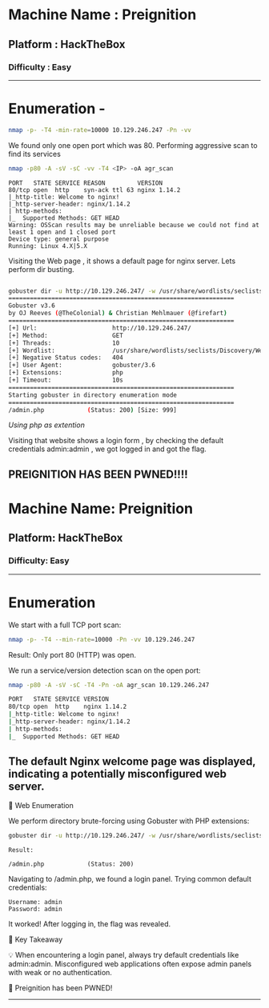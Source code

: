 # Machine Name : Preignition
## Platform : HackTheBox
### Difficulty : Easy
----------------------------------------------------------------------------------------------------------
# Enumeration -

```bash
nmap -p- -T4 -min-rate=10000 10.129.246.247 -Pn -vv 
```

We found only one open port which was 80. 
Performing aggressive scan to find its services 

```bash
nmap -p80 -A -sV -sC -vv -T4 <IP> -oA agr_scan
```

```
PORT   STATE SERVICE REASON         VERSION
80/tcp open  http    syn-ack ttl 63 nginx 1.14.2
|_http-title: Welcome to nginx!
|_http-server-header: nginx/1.14.2
| http-methods: 
|_  Supported Methods: GET HEAD
Warning: OSScan results may be unreliable because we could not find at least 1 open and 1 closed port
Device type: general purpose
Running: Linux 4.X|5.X
```
Visiting the Web page , it shows a default page for nginx server. Lets perform dir busting.

```bash

gobuster dir -u http://10.129.246.247/ -w /usr/share/wordlists/seclists/Discovery/Web-Content/directory-list-2.3-medium.txt -x php 
===============================================================
Gobuster v3.6
by OJ Reeves (@TheColonial) & Christian Mehlmauer (@firefart)
===============================================================
[+] Url:                     http://10.129.246.247/
[+] Method:                  GET
[+] Threads:                 10
[+] Wordlist:                /usr/share/wordlists/seclists/Discovery/Web-Content/directory-list-2.3-medium.txt
[+] Negative Status codes:   404
[+] User Agent:              gobuster/3.6
[+] Extensions:              php
[+] Timeout:                 10s
===============================================================
Starting gobuster in directory enumeration mode
===============================================================
/admin.php            (Status: 200) [Size: 999]

```
*Using php as extention*

Visiting that website shows a login form , by checking the default credentials admin:admin , we got logged in and got the flag.


PREIGNITION HAS BEEN PWNED!!!!
-------------------------------------------------------------------------------------------------------------------------------------------

# Machine Name: Preignition
## Platform: HackTheBox
### Difficulty: Easy
------------------------------------------------------------------------------------------------------------------------------------------
# Enumeration

We start with a full TCP port scan:
```bash
nmap -p- -T4 --min-rate=10000 -Pn -vv 10.129.246.247
```
Result: Only port 80 (HTTP) was open.

We run a service/version detection scan on the open port:
```bash
nmap -p80 -A -sV -sC -T4 -Pn -oA agr_scan 10.129.246.247

PORT   STATE SERVICE VERSION
80/tcp open  http    nginx 1.14.2
|_http-title: Welcome to nginx!
|_http-server-header: nginx/1.14.2
| http-methods: 
|_  Supported Methods: GET HEAD
```

The default Nginx welcome page was displayed, indicating a potentially misconfigured web server.
------------------------------------------------------------------------------------------------------------------------------------------
📂 Web Enumeration

We perform directory brute-forcing using Gobuster with PHP extensions:
```bash
gobuster dir -u http://10.129.246.247/ -w /usr/share/wordlists/seclists/Discovery/Web-Content/directory-list-2.3-medium.txt -x php
```
```
Result:

/admin.php            (Status: 200)
```
Navigating to /admin.php, we found a login panel. Trying common default credentials:
```
Username: admin  
Password: admin  
```
It worked! After logging in, the flag was revealed.

🧠 Key Takeaway

💡 When encountering a login panel, always try default credentials like admin:admin.
Misconfigured web applications often expose admin panels with weak or no authentication.

🎉 Preignition has been PWNED!

------------------------------------------------------------------------------------------------------------------------------------------